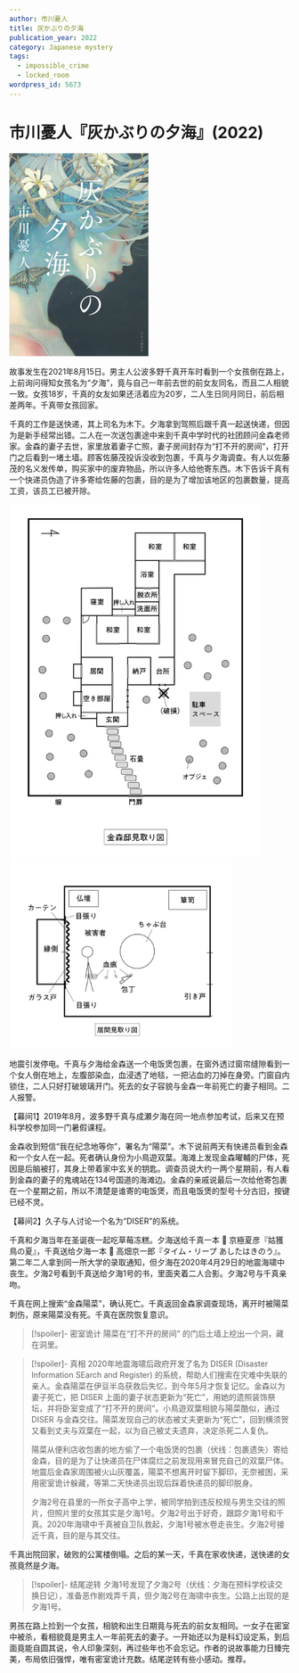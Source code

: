 ```yaml
---
author: 市川憂人
title: 灰かぶりの夕海
publication_year: 2022
category: Japanese mystery
tags:
  - impossible_crime
  - locked_room
wordpress_id: 5673
---
```


# 市川憂人『灰かぶりの夕海』(2022)

<img src=images/2022_cover.jpg width=250/>

故事发生在2021年8月15日。男主人公波多野千真开车时看到一个女孩倒在路上，上前询问得知女孩名为“夕海”，竟与自己一年前去世的前女友同名，而且二人相貌一致。女孩18岁，千真的女友如果还活着应为20岁，二人生日同月同日，前后相差两年。千真带女孩回家。

千真的工作是送快递，其上司名为木下。夕海拿到驾照后跟千真一起送快递，但因为是新手经常出错。二人在一次送包裹途中来到千真中学时代的社团顾问金森老师家。金森的妻子去世，家里放着妻子亡照，妻子房间封存为“打不开的房间”，打开门之后看到一堵土墙。顾客佐藤茂投诉没收到包裹，千真与夕海调查。有人以佐藤茂的名义发传单，购买家中的废弃物品，所以许多人给他寄东西。木下告诉千真有一个快递员伪造了许多寄给佐藤的包裹，目的是为了增加该地区的包裹数量，提高工资，该员工已被开除。

<img src=images/2022_floor_plan.gif width=450/>
<img src=images/2022_murder_scene.gif width=400/>

地震引发停电。千真与夕海给金森送一个电饭煲包裹，在窗外透过窗帘缝隙看到一个女人倒在地上，左腹部染血，血浸透了地毯，一把沾血的刀掉在身旁。门窗自内锁住，二人只好打破玻璃开门。死去的女子容貌与金森一年前死亡的妻子相同。二人报警。

【幕间1】2019年8月，波多野千真与成瀬夕海在同一地点参加考试，后来又在预科学校参加同一门暑假课程。

金森收到短信“我在纪念地等你”，署名为“陽菜”。木下说前两天有快递员看到金森和一个女人在一起。死者确认身份为小鳥遊双葉。海滩上发现金森曜輔的尸体，死因是后脑被打，其身上带着家中玄关的钥匙。调查员说大约一两个星期前，有人看到金森的妻子的鬼魂站在134号国道的海滩边。金森的亲戚说最后一次给他寄包裹在一个星期之前，所以不清楚是谁寄的电饭煲，而且电饭煲的型号十分古旧，按键已经不灵。

【幕间2】久子与人讨论一个名为“DISER”的系统。

千真和夕海当年在圣诞夜一起吃草莓冻糕。夕海送给千真一本 📖 京極夏彦『姑獲鳥の夏』，千真送给夕海一本 📖 高畑京一郎『タイム・リープ あしたはきのう』。第二年二人拿到同一所大学的录取通知，但夕海在2020年4月29日的地震海啸中丧生。夕海2号看到千真送给夕海1号的书，里面夹着二人合影。夕海2号与千真亲吻。

千真在网上搜索“金森陽菜”，确认死亡。千真返回金森家调查现场，离开时被陽菜刺伤，原来陽菜没有死。千真在医院恢复意识。

> [!spoiler]- 密室诡计
> 陽菜在“打不开的房间” 的门后土墙上挖出一个洞，藏在洞里。

> [!spoiler]- 真相
> 2020年地震海啸后政府开发了名为 DISER (Disaster Information SEarch and Register) 的系统，帮助人们搜索在灾难中失联的亲人。金森陽菜在伊豆半岛获救后失忆，到今年5月才恢复记忆。金森以为妻子死亡，把 DISER 上面的妻子状态更新为“死亡”，用她的遗照装饰祭坛，并将卧室变成了“打不开的房间”。小鳥遊双葉相貌与陽菜酷似，通过 DISER 与金森交往。陽菜发现自己的状态被丈夫更新为“死亡”，回到横须贺又看到丈夫与双葉在一起，以为自己被丈夫遗弃，决定杀死二人复仇。
> 
> 陽菜从便利店收包裹的地方偷了一个电饭煲的包裹（伏线：包裹遗失）寄给金森，目的是为了让快递员在尸体腐烂之前发现用来冒充自己的双葉尸体。地震后金森家周围被火山灰覆盖，陽菜不想离开时留下脚印，无奈被困，采用密室诡计躲藏，等第二天快递员出现后踩着快递员的脚印脱身。
> 
> 夕海2号在县里的一所女子高中上学，被同学拍到违反校规与男生交往的照片，但照片里的女孩其实是夕海1号。夕海2号出于好奇，跟踪夕海1号和千真。2020年海啸中千真被自卫队救起，夕海1号被水卷走丧生。夕海2号接近千真，目的是与其交往。

千真出院回家，破败的公寓楼倒塌。之后的某一天，千真在家收快递，送快递的女孩竟然是夕海。

> [!spoiler]- 结尾逆转
> 夕海1号发现了夕海2号（伏线：夕海在预科学校读交换日记），准备恶作剧戏弄千真，但夕海2号在海啸中丧生。公路上出现的是夕海1号。

男孩在路上捡到一个女孩，相貌和出生日期竟与死去的前女友相同。一女子在密室中被杀，看相貌竟是男主人一年前死去的妻子。一开始还以为是科幻设定系，到后面竟能自圆其说，令人印象深刻，再过些年也不会忘记。作者的说故事能力日臻完美，布局依旧强悍，唯有密室诡计充数。结尾逆转有些小感动。推荐。